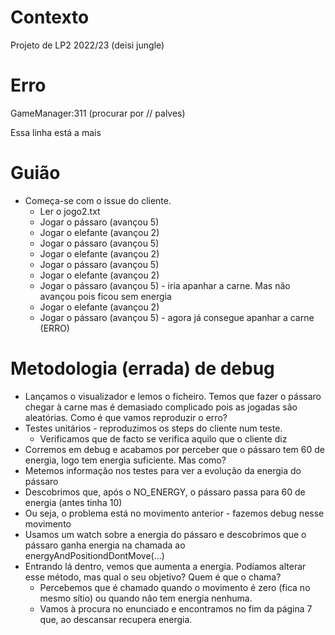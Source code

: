 # Contexto

Projeto de LP2 2022/23 (deisi jungle)

# Erro

GameManager:311 (procurar por // palves)

Essa linha está a mais


# Guião

- Começa-se com o issue do cliente. 
  - Ler o jogo2.txt
  - Jogar o pássaro (avançou 5)
  - Jogar o elefante (avançou 2)
  - Jogar o pássaro (avançou 5)
  - Jogar o elefante (avançou 2)
  - Jogar o pássaro (avançou 5)
  - Jogar o elefante (avançou 2)
  - Jogar o pássaro (avançou 5) - iria apanhar a carne. Mas não avançou pois ficou sem energia
  - Jogar o elefante (avançou 2)
  - Jogar o pássaro (avançou 5) - agora já consegue apanhar a carne (ERRO)

# Metodologia (errada) de debug

- Lançamos o visualizador e lemos o ficheiro. Temos que fazer o pássaro chegar à carne mas é demasiado complicado
pois as jogadas são aleatórias. Como é que vamos reproduzir o erro?
- Testes unitários - reproduzimos os steps do cliente num teste.
  - Verificamos que de facto se verifica aquilo que o cliente diz
- Corremos em debug e acabamos por perceber que o pássaro tem 60 de energia, logo tem energia suficiente. Mas como?
- Metemos informação nos testes para ver a evolução da energia do pássaro
- Descobrimos que, após o NO_ENERGY, o pássaro passa para 60 de energia (antes tinha 10)
- Ou seja, o problema está no movimento anterior - fazemos debug nesse movimento
- Usamos um watch sobre a energia do pássaro e descobrimos que o pássaro ganha energia na chamada
ao energyAndPositiondDontMove(...)
- Entrando lá dentro, vemos que aumenta a energia. Podíamos alterar esse método, mas qual o seu objetivo? Quem é que o chama?
  - Percebemos que é chamado quando o movimento é zero (fica no mesmo sítio) ou quando não tem energia nenhuma.
  - Vamos à procura no enunciado e encontramos no fim da página 7 que, ao descansar recupera energia.